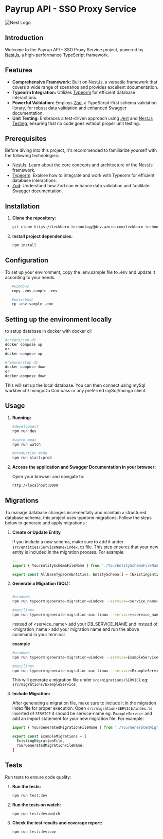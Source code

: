 # Payrup API - SSO Proxy Service

![Nest Logo](https://nestjs.com/img/logo_text.svg)

## Introduction

Welcome to the Payrup API - SSO Proxy Service project, powered by [NestJs](https://nestjs.com), a high-performance TypeScript framework.

## Features

- **Comprehensive Framework:** Built on NestJs, a versatile framework that covers a wide range of scenarios and provides excellent documentation.
- **Typeorm Integration:** Utilizes [Typeorm](https://typeorm.io/) for efficient database interactions.
- **Powerful Validation:** Employs [Zod](https://zod.dev/), a TypeScript-first schema validation library, for robust data validation and enhanced Swagger documentation.
- **Unit Testing:** Embraces a test-driven approach using [Jest](https://jestjs.io/) and [NestJs Testing](https://docs.nestjs.com/fundamentals/testing), ensuring that no code goes without proper unit testing.

## Prerequisites

Before diving into this project, it's recommended to familiarize yourself with the following technologies:

- [NestJs](https://nestjs.com): Learn about the core concepts and architecture of the NestJs framework.
- [Typeorm](https://typeorm.io/): Explore how to integrate and work with Typeorm for efficient database interactions.
- [Zod](https://zod.dev/): Understand how Zod can enhance data validation and facilitate Swagger documentation.

## Installation

1. **Clone the repository:**

   ```bash
   git clone https://teckborn-technology@dev.azure.com/teckborn-technology/payrup-microservices/_git/sso-proxy-service
   ```

2. **Install project dependencies:**

   ```bash
   npm install
   ```

## Configuration

To set up your environment, copy the .env.sample file to .env and update it according to your needs.

```bash
   #windows
   copy .env.sample .env

   #unix/bash
   cp .env.sample .env
```

## Setting up the environment locally

to setup database in docker with docker cli

```bash
#create/run db
docker compose up
or
docker-compose up

#remove/stop db
docker compose down
or
docker-compose down
```

This will set up the local database. You can then connect using mySql workbench/ mongoDb Compass or any preferred mySql/mongo client.

## Usage

1. **Running:**

   ```bash
   #development
   npm run dev

   #watch mode
   npm run watch

   #production mode
   npm run start:prod
   ```

2. **Access the application and Swagger Documentation in your browser:**

   Open your browser and navigate to:

   ```bash
   http://localhost:8000
   ```

## Migrations

To manage database changes incrementally and maintain a structured database schema, this project uses typeorm migrations. Follow the steps below to generate and apply migrations :

1. **Create or Update Entity**

   If you include a new schema, make sure to add it under `src/entities/ServiceName/index.ts` file. This step ensures that your new entity is included in the migration process. For example:

   ```ts
   ...
   import { YourEntitySchemaFileName } from './YourEntitySchemaFileName';

   export const AllBaseTypeormEntities: EntitySchema[] = [ExistingEntitySchemaFile, YourEntitySchemaFileName]
   ```

2. **Generate a Migration (SQL):**

   ```bash

   #windows
   npm run typeorm:generate-migration-windows --service=<service_name> --migration=<migration_name>

   #mac/linux
   npm run typeorm:generate-migration-mac-linux --service=<service_name> --migration=<migration_name>


   ```

   Instead of <service_name> add your DB_SERVICE_NAME and Instead of <migration_name> add your migration name and run the above command in your terminal

   **example**

   ```bash
   #windows
   npm run typeorm:generate-migration-windows --service=ExampleService --migration=addUser

   #mac/linux
   npm run typeorm:generate-migration-mac-linux --service=ExampleService --migration=addUser

   ```

   This will generate a migration file under `src/migrations/SERVICE` eg: `src/migrations/ExampleService`

3. **Include Migration:**

   After generating a migration file, make sure to include it in the migration index file for proper execution. Open `src/migration/SERVICE/index.ts` Inserted of `SERVICE` it should be service-name eg: `ExampleService` and add an import statement for your new migration file. For example:

   ```ts
   import { YourGeneratedMigrationFileName } from './YourGeneratedMigrationFileName'

   export const ExampleMigrations = [
     ExistingMigrationFile,
     YourGeneratedMigrationFileName,
   ]
   ```

## Tests

Run tests to ensure code quality:

1. **Run the tests:**

   ```bash
   npm run test:dev
   ```

2. **Run the tests on watch:**

   ```bash
   npm run test:dev:watch
   ```

3. **Check the test results and coverage report:**
   ```bash
   npm run test:dev:cov
   ```
